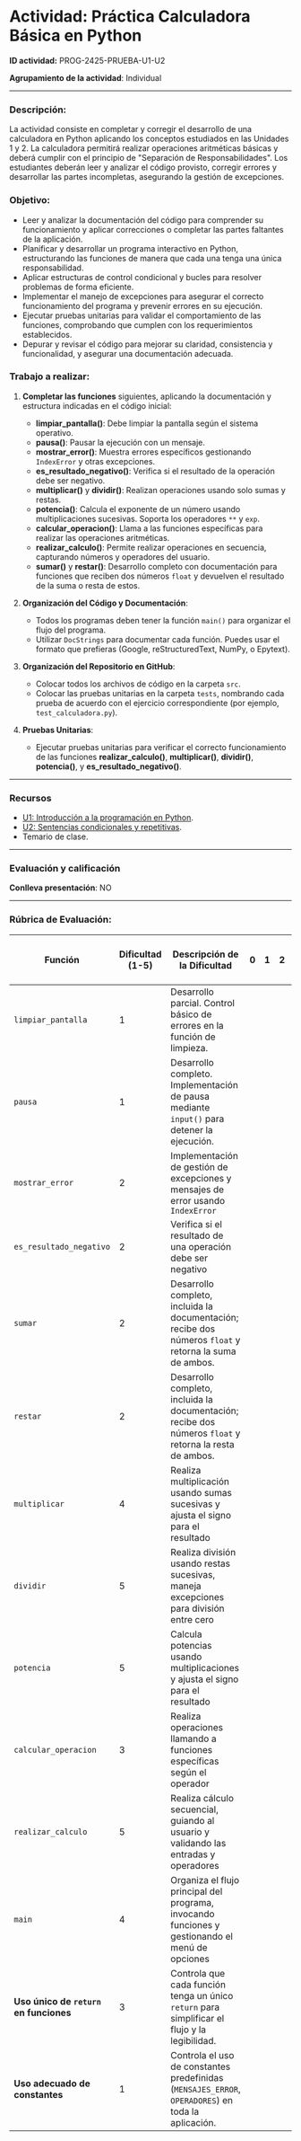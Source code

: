 # Actividad: **Práctica Calculadora Básica en Python**

**ID actividad:** PROG-2425-PRUEBA-U1-U2

**Agrupamiento de la actividad**: Individual

---

### Descripción:

La actividad consiste en completar y corregir el desarrollo de una calculadora en Python aplicando los conceptos estudiados en las Unidades 1 y 2. La calculadora permitirá realizar operaciones aritméticas básicas y deberá cumplir con el principio de "Separación de Responsabilidades". Los estudiantes deberán leer y analizar el código provisto, corregir errores y desarrollar las partes incompletas, asegurando la gestión de excepciones.

### Objetivo:

- Leer y analizar la documentación del código para comprender su funcionamiento y aplicar correcciones o completar las partes faltantes de la aplicación.
- Planificar y desarrollar un programa interactivo en Python, estructurando las funciones de manera que cada una tenga una única responsabilidad.
- Aplicar estructuras de control condicional y bucles para resolver problemas de forma eficiente.
- Implementar el manejo de excepciones para asegurar el correcto funcionamiento del programa y prevenir errores en su ejecución.
- Ejecutar pruebas unitarias para validar el comportamiento de las funciones, comprobando que cumplen con los requerimientos establecidos.
- Depurar y revisar el código para mejorar su claridad, consistencia y funcionalidad, y asegurar una documentación adecuada.

### Trabajo a realizar:

1. **Completar las funciones** siguientes, aplicando la documentación y estructura indicadas en el código inicial:
   - **limpiar_pantalla()**: Debe limpiar la pantalla según el sistema operativo.
   - **pausa()**: Pausar la ejecución con un mensaje.
   - **mostrar_error()**: Muestra errores específicos gestionando `IndexError` y otras excepciones.
   - **es_resultado_negativo()**: Verifica si el resultado de la operación debe ser negativo.
   - **multiplicar()** y **dividir()**: Realizan operaciones usando solo sumas y restas.
   - **potencia()**: Calcula el exponente de un número usando multiplicaciones sucesivas. Soporta los operadores `**` y `exp`.
   - **calcular_operacion()**: Llama a las funciones específicas para realizar las operaciones aritméticas.
   - **realizar_calculo()**: Permite realizar operaciones en secuencia, capturando números y operadores del usuario.
   - **sumar()** y **restar()**: Desarrollo completo con documentación para funciones que reciben dos números `float` y devuelven el resultado de la suma o resta de estos.

2. **Organización del Código y Documentación**:
   - Todos los programas deben tener la función `main()` para organizar el flujo del programa.
   - Utilizar `DocStrings` para documentar cada función. Puedes usar el formato que prefieras (Google, reStructuredText, NumPy, o Epytext).

3. **Organización del Repositorio en GitHub**:
   - Colocar todos los archivos de código en la carpeta `src`.
   - Colocar las pruebas unitarias en la carpeta `tests`, nombrando cada prueba de acuerdo con el ejercicio correspondiente (por ejemplo, `test_calculadora.py`).

4. **Pruebas Unitarias**:
   - Ejecutar pruebas unitarias para verificar el correcto funcionamiento de las funciones **realizar_calculo()**, **multiplicar()**, **dividir()**, **potencia()**, y **es_resultado_negativo()**.

---

### Recursos

- [U1: Introducción a la programación en Python](https://revilofe.github.io/section1/u01/).
- [U2: Sentencias condicionales y repetitivas](https://revilofe.github.io/section1/u02/).
- Temario de clase.

---

### Evaluación y calificación

**Conlleva presentación**: NO

---

### Rúbrica de Evaluación:

| **Función**             | **Dificultad (1-5)** | **Descripción de la Dificultad**                                                                          | **0** | **1** | **2** | **3** | **4** | **5** | **Criterios de Evaluación Aplicables**                         |
|-------------------------|----------------------|----------------------------------------------------------------------------------------------------------|-------|-------|-------|-------|-------|-------|----------------------------------------------------------------|
| `limpiar_pantalla`      | 1                    | Desarrollo parcial. Control básico de errores en la función de limpieza.                                 |       |       |       |       |       |       | RA1.a, RA1.e, RA3.a                                           |
| `pausa`                 | 1                    | Desarrollo completo. Implementación de pausa mediante `input()` para detener la ejecución.               |       |       |       |       |       |       | RA1.a, RA3.a                                                 |
| `mostrar_error`         | 2                    | Implementación de gestión de excepciones y mensajes de error usando `IndexError`                         |       |       |       |       |       |       | RA1.f, RA1.g, RA3.a                                           |
| `es_resultado_negativo` | 2                    | Verifica si el resultado de una operación debe ser negativo                                              |       |       |       |       |       |       | RA1.a, RA3.d, RA3.h                                           |
| `sumar`                 | 2                    | Desarrollo completo, incluida la documentación; recibe dos números `float` y retorna la suma de ambos.   |       |       |       |       |       |       | RA1.a, RA3.g, RA3.h                                           |
| `restar`                | 2                    | Desarrollo completo, incluida la documentación; recibe dos números `float` y retorna la resta de ambos.  |       |       |       |       |       |       | RA1.a, RA3.g, RA3.h                                           |
| `multiplicar`           | 4                    | Realiza multiplicación usando sumas sucesivas y ajusta el signo para el resultado                        |       |       |       |       |       |       | RA1.e, RA3.a, RA3.d                                           |
| `dividir`               | 5                    | Realiza división usando restas sucesivas, maneja excepciones para división entre cero                    |       |       |       |       |       |       | RA1.e, RA1.f, RA3.a, RA3.d                                    |
| `potencia`              | 5                    | Calcula potencias usando multiplicaciones y ajusta el signo para el resultado                            |       |       |       |       |       |       | RA1.e, RA1.g, RA3.a, RA3.d, RA3.h                             |
| `calcular_operacion`    | 3                    | Realiza operaciones llamando a funciones específicas según el operador                                   |       |       |       |       |       |       | RA1.a, RA1.g, RA3.b                                           |
| `realizar_calculo`      | 5                    | Realiza cálculo secuencial, guiando al usuario y validando las entradas y operadores                     |       |       |       |       |       |       | RA1.d, RA1.e, RA1.f, RA1.g, RA3.a, RA3.b, RA3.e               |
| `main`                  | 4                    | Organiza el flujo principal del programa, invocando funciones y gestionando el menú de opciones          |       |       |       |       |       |       | RA1.a, RA1.g, RA3.b, RA3.e                                    |
| **Uso único de `return` en funciones** | 3                    | Controla que cada función tenga un único `return` para simplificar el flujo y la legibilidad.             |       |       |       |       |       |       | RA1.a, RA3.g                                                  |
| **Uso adecuado de constantes**       | 1                    | Controla el uso de constantes predefinidas (`MENSAJES_ERROR`, `OPERADORES`) en toda la aplicación.       |       |       |       |       |       |       | RA1.a